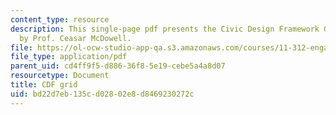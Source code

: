 ```yaml
---
content_type: resource
description: This single-page pdf presents the Civic Design Framework Grid created
  by Prof. Ceasar McDowell.
file: https://ol-ocw-studio-app-qa.s3.amazonaws.com/courses/11-312-engaging-community-models-and-methods-for-designers-and-planners-spring-2020/bd22d7eb135cd02802e8d8469230272c_MIT11_312s20_cdf_grid.pdf
file_type: application/pdf
parent_uid: cd4ff9f5-d886-36f8-5e19-cebe5a4a8d07
resourcetype: Document
title: CDF grid
uid: bd22d7eb-135c-d028-02e8-d8469230272c
---
```

